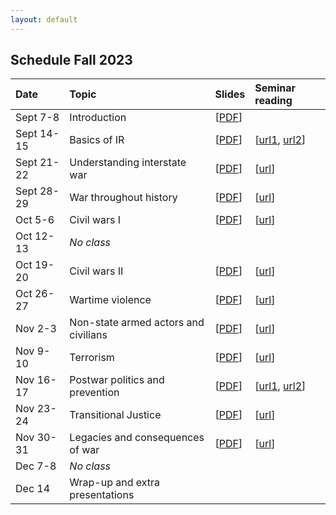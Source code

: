 ```yaml
---
layout: default
---
```


## Schedule Fall 2023

| Date        | Topic  | Slides | Seminar reading |
| :---        | :---   | :--- | :--- |
| Sept 7-8    | Introduction | [[PDF](./slides/1_introduction/introduction.pdf)] ||
| Sept 14-15  | Basics of IR | [[PDF](./slides/2_IR/IR_intro.pdf)] | [[url1](https://iai.tv/articles/how-we-got-putin-so-wrong-auid-2063), [url2](https://www.theatlantic.com/ideas/archive/2023/03/russia-ukraine-war-pundits-history-international-relations/673293/)] |
| Sept 21-22  | Understanding interstate war | [[PDF](./slides/3_interstate/interstate.pdf)] | [[url](https://www.newyorker.com/magazine/2022/11/21/a-dangerous-game-over-taiwan)] |
| Sept 28-29  | War throughout history | [[PDF](./slides/4_war_history/war_history.pdf)] | [[url](https://www.ft.com/content/9ab50dee-67f5-4e1b-8456-d8f11814ef18)] |
| Oct 5-6     | Civil wars I | [[PDF](./slides/5_civil_wars1/civil_wars1.pdf)] | [[url](https://www.theatlantic.com/magazine/archive/1994/02/the-coming-anarchy/304670/)] |
| Oct 12-13   | *No class* |||
| Oct 19-20   | Civil wars II | [[PDF](./slides/6_civil_wars2/civil_wars2.pdf)] | [[url](https://www.newyorker.com/magazine/2021/09/13/the-other-afghan-women)] |
| Oct 26-27   | Wartime violence | [[PDF](./slides/7_wartime_violence/violence.pdf)] | [[url](https://www.newyorker.com/magazine/2023/02/06/the-hunt-for-russian-collaborators-in-ukraine)] |
| Nov 2-3     | Non-state armed actors and civilians | [[PDF](./slides/8_rebels/rebels.pdf)] | [[url](https://www.newyorker.com/magazine/2023/07/24/haiti-held-hostage)] |
| Nov 9-10    | Terrorism | [[PDF](./slides/9_terrorism/terrorism.pdf)] | [[url](https://www.newyorker.com/magazine/2006/09/11/the-master-plan)] |
| Nov 16-17   | Postwar politics and prevention | [[PDF](./slides/10_postwar_politics/postwar.pdf)] | [[url1](https://www.newyorker.com/books/page-turner/israels-other-war), [url2](https://www.foreignaffairs.com/israel/hamas-what-israel-must-do)] |
| Nov 23-24   | Transitional Justice | [[PDF](./slides/11_transitional_justice/tj.pdf)] | [[url](https://www.newyorker.com/magazine/2022/08/08/the-prosecution-of-russian-war-crimes-in-ukraine)] |
| Nov 30-31   | Legacies and consequences of war | [[PDF](./slides/12_legacies/legacies.pdf)] | [[url](https://www.newyorker.com/magazine/2017/12/04/the-fight-over-virginias-confederate-monuments)] |
| Dec 7-8     | *No class* |||
| Dec 14   | Wrap-up and extra presentations         |||

<!-- [[PDF](./slides/13_wrap/wrap_up.pdf)] -->
